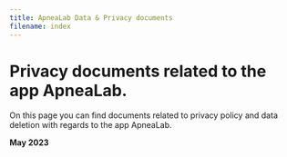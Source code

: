 ```yaml
---
title: ApneaLab Data & Privacy documents
filename: index
--- 
```


# Privacy documents related to the app ApneaLab.

On this page you can find documents related to privacy policy and data deletion with regards to the app ApneaLab.

**May 2023**
